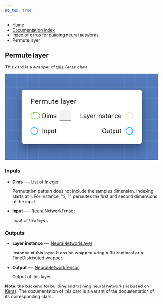 ```yaml
---
no_toc: true
---
```


<ul class="breadcrumb">
    <li><a href="">Home</a></li>
    <li><a href="documentation">Documentation index</a></li>
    <li><a href="neural_network_cards/">Index of cards for building neural networks</a></li>
    <li>Permute layer</li>
</ul>

## Permute layer

This card is a wrapper of [this](https://keras.io/api/layers/reshaping_layers/permute/) Keras class.

!["Permute layer" card](assets/img/neural_network_cards/layer_Permute.png)


### Inputs


* **Dims** --- List of [Integer](types/Integer)

  Permutation pattern does not include the samples dimension. Indexing starts at 1. For instance, "2, 1" permutes the first and second dimensions of the input.

* **Input** --- [NeuralNetworkTensor](types/NeuralNetworkTensor)

  Input of this layer.





### Outputs


* **Layer instance** --- [NeuralNetworkLayer](types/NeuralNetworkLayer)

  Instance of this layer. It can be wrapped using a Bidirectional or a TimeDistributed wrapper.

* **Output** --- [NeuralNetworkTensor](types/NeuralNetworkTensor)

  Output of this layer.






**Note:** the backend for building and training neural networks is based on [Keras](https://keras.io/). The documentation of this card is a variant of the documentation of its corresponding class.